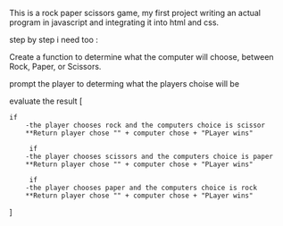 This is a rock paper scissors game, my first project writing an actual program in javascript and integrating it into html and css.

step by step i need too :

Create a function to determine what the computer will choose, between Rock, Paper, or Scissors.

prompt the player to determing what the players choise will be

evaluate the result [

    if 
        -the player chooses rock and the computers choice is scissor
        **Return player chose "" + computer chose + "PLayer wins"

         if 
        -the player chooses scissors and the computers choice is paper
        **Return player chose "" + computer chose + "PLayer wins"

         if 
        -the player chooses paper and the computers choice is rock
        **Return player chose "" + computer chose + "PLayer wins"
]